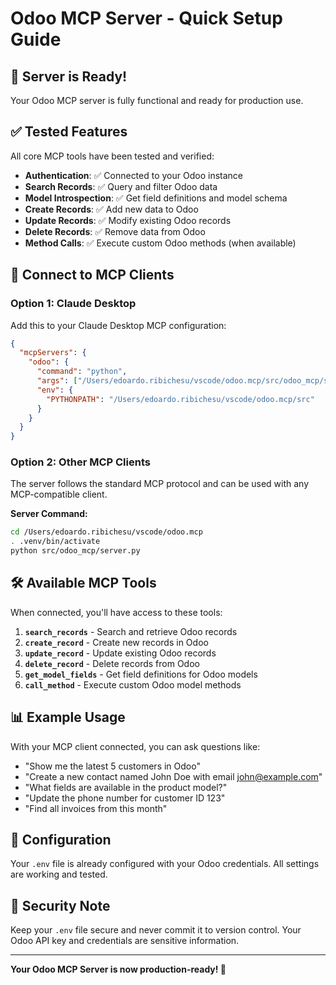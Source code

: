 # Odoo MCP Server - Quick Setup Guide

## 🚀 Server is Ready!

Your Odoo MCP server is fully functional and ready for production use.

## ✅ Tested Features

All core MCP tools have been tested and verified:

- **Authentication**: ✅ Connected to your Odoo instance
- **Search Records**: ✅ Query and filter Odoo data
- **Model Introspection**: ✅ Get field definitions and model schema
- **Create Records**: ✅ Add new data to Odoo
- **Update Records**: ✅ Modify existing Odoo records
- **Delete Records**: ✅ Remove data from Odoo
- **Method Calls**: ✅ Execute custom Odoo methods (when available)

## 🔌 Connect to MCP Clients

### Option 1: Claude Desktop

Add this to your Claude Desktop MCP configuration:

```json
{
  "mcpServers": {
    "odoo": {
      "command": "python",
      "args": ["/Users/edoardo.ribichesu/vscode/odoo.mcp/src/odoo_mcp/server.py"],
      "env": {
        "PYTHONPATH": "/Users/edoardo.ribichesu/vscode/odoo.mcp/src"
      }
    }
  }
}
```

### Option 2: Other MCP Clients

The server follows the standard MCP protocol and can be used with any MCP-compatible client.

**Server Command:**
```bash
cd /Users/edoardo.ribichesu/vscode/odoo.mcp
. .venv/bin/activate
python src/odoo_mcp/server.py
```

## 🛠 Available MCP Tools

When connected, you'll have access to these tools:

1. **`search_records`** - Search and retrieve Odoo records
2. **`create_record`** - Create new records in Odoo
3. **`update_record`** - Update existing Odoo records
4. **`delete_record`** - Delete records from Odoo
5. **`get_model_fields`** - Get field definitions for Odoo models
6. **`call_method`** - Execute custom Odoo model methods

## 📊 Example Usage

With your MCP client connected, you can ask questions like:

- "Show me the latest 5 customers in Odoo"
- "Create a new contact named John Doe with email john@example.com"
- "What fields are available in the product model?"
- "Update the phone number for customer ID 123"
- "Find all invoices from this month"

## 🔧 Configuration

Your `.env` file is already configured with your Odoo credentials. All settings are working and tested.

## 🚨 Security Note

Keep your `.env` file secure and never commit it to version control. Your Odoo API key and credentials are sensitive information.

---

**Your Odoo MCP Server is now production-ready! 🎉**